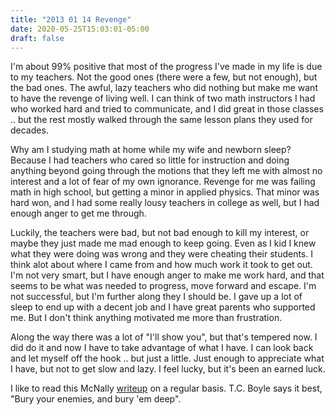 ```yaml
---
title: "2013 01 14 Revenge"
date: 2020-05-25T15:03:01-05:00
draft: false
---
```


I'm about 99% positive that most of the progress I've made in my life is due to my teachers. Not the good ones (there were a few, but not enough), but the bad ones. The awful, lazy teachers who did nothing but make me want to have the revenge of living well. I can think of two math instructors I had who worked hard and tried to communicate, and I did great in those classes .. but the rest mostly walked through the same lesson plans they used for decades. 

Why am I studying math at home while my wife and newborn sleep? Because I had teachers who cared so little for instruction and doing anything beyond going through the motions that they left me with almost no interest and a lot of fear of my own ignorance. Revenge for me was failing math in high school, but getting a minor in applied physics. That minor was hard won, and I had some really lousy teachers in college as well, but I had enough anger to get me through. 

Luckily, the teachers were bad, but not bad enough to kill my interest, or maybe they just made me mad enough to keep going.  Even as I kid I knew what they were doing was wrong and they were cheating their students. I think alot about where I came from and how much work it took to get out. I'm not very smart, but I have enough anger to make me work hard, and that seems to be what was needed to progress, move forward and escape. I'm not successful, but I'm further along they I should be. I gave up a lot of sleep to end up with a decent job and I have great parents who supported me. But I don't think anything motivated me more than frustration.

Along the way there was a lot of "I'll show you", but that's tempered now. I did do it and now I have to take advantage of what I have. I can look back and let myself off the hook .. but just a little. Just enough to appreciate what I have, but not to get slow and lazy. I feel lucky, but it's been an earned luck. 

I like to read this McNally <a href="http://southeastreview.org/onlineissue1/mcnally.php">writeup</a> on a regular basis. T.C. Boyle says it best, "Bury your enemies, and bury 'em deep".
